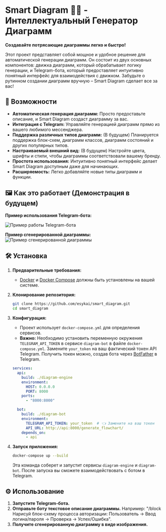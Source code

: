 # Smart Diagram 🧠✨ - Интеллектуальный Генератор Диаграмм

**Создавайте потрясающие диаграммы легко и быстро!**

Этот проект представляет собой мощное и удобное решение для автоматической генерации диаграмм.  Он состоит из двух основных компонентов: движка диаграмм, который обрабатывает логику генерации, и Telegram-бота, который предоставляет интуитивно понятный интерфейс для взаимодействия с движком.  Забудьте о рутинном создании диаграмм вручную – Smart Diagram сделает все за вас!

## 🚀 Возможности

*   **Автоматическая генерация диаграмм:** Просто предоставьте описание, и Smart Diagram создаст диаграмму за вас.
*   **Интеграция с Telegram:** Управляйте генерацией диаграмм прямо из вашего любимого мессенджера.
*   **Поддержка различных типов диаграмм:** (В будущем) Планируется поддержка блок-схем, диаграмм классов, диаграмм состояний и других популярных типов.
*   **Настраиваемый внешний вид:** (В будущем)  Настройте цвета, шрифты и стили, чтобы диаграммы соответствовали вашему бренду.
*   **Простота использования:** Интуитивно понятный интерфейс делает Smart Diagram доступным даже для начинающих.
*   **Расширяемость:**  Легко добавляйте новые типы диаграмм и функции.

## 🖼️ Как это работает (Демонстрация в будущем)

**Пример использования Telegram-бота:**

![Пример работы Telegram-бота](https://github.com/user-attachments/assets/b7873c44-f8c3-4300-8e42-e6d01d254a59)

**Пример сгенерированной диаграммы:**
![Пример сгенерированной диаграммы](https://github.com/user-attachments/assets/505e989e-bcca-4a82-9238-bbed4e196f2c)


## 🛠️ Установка

1.  **Предварительные требования:**
    *   [Docker](https://www.docker.com/get-started/) и [Docker Compose](https://docs.docker.com/compose/install/) должны быть установлены на вашей системе.

2.  **Клонирование репозитория:**

    ```bash
    git clone https://github.com/esykai/smart_diagram.git
    cd smart_diagram
    ```

3.  **Конфигурация:**

    *   Проект использует `docker-compose.yml` для определения сервисов.
    *   **Важно:**  Необходимо установить переменную окружения `TELEGRAM_API_TOKEN` в сервисе `diagram-bot` в файле `docker-compose.yml`. Замените `your_token` на ваш фактический токен API Telegram.  Получить токен можно, создав бота через [BotFather](https://t.me/BotFather) в Telegram.

    ```yaml
    services:
      api:
        build: ./diagram-engine
        environment:
          HOST: 0.0.0.0
          PORT: 8000
        ports:
          - "8000:8000"

      bot:
        build: ./diagram-bot
        environment:
          TELEGRAM_API_TOKEN: your_token  # 👈 Замените на ваш токен
          API_URL: http://api:8000/generate_flowchart/
        depends_on:
          - api
    ```

4.  **Запуск приложения:**

    ```bash
    docker-compose up --build
    ```

    Эта команда соберет и запустит сервисы `diagram-engine` и `diagram-bot`.  После запуска вы сможете взаимодействовать с ботом в Telegram.

## ⚙️ Использование

1.  **Запустите Telegram-бота.**
2.  **Отправьте боту текстовое описание диаграммы.**  Например: "/block Нарисуй блок-схему процесса авторизации: Пользователь -> Ввод логина/пароля -> Проверка -> Успех/Ошибка".
3.  **Получите сгенерированную диаграмму в виде изображения.**

